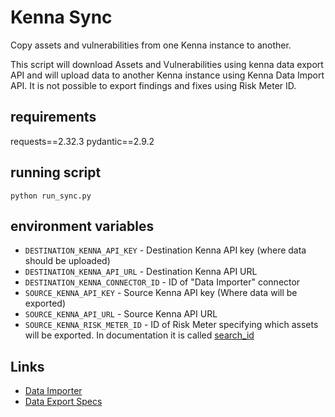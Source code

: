 # Kenna Sync

Copy assets and vulnerabilities from one Kenna instance to another.

This script will download Assets and Vulnerabilities using kenna data export API and will upload data to another Kenna instance using Kenna Data Import API. 
It is not possible to export findings and fixes using Risk Meter ID.

## requirements

requests==2.32.3
pydantic==2.9.2

## running script

`python run_sync.py`

## environment variables

* `DESTINATION_KENNA_API_KEY` - Destination Kenna API key (where data should be uploaded)
* `DESTINATION_KENNA_API_URL` - Destination Kenna API URL
* `DESTINATION_KENNA_CONNECTOR_ID` - ID of "Data Importer" connector 
* `SOURCE_KENNA_API_KEY` - Source Kenna API key (Where data will be exported)
* `SOURCE_KENNA_API_URL` - Source Kenna API URL
* `SOURCE_KENNA_RISK_METER_ID` - ID of Risk Meter specifying which assets will be exported. In documentation it is called [search_id](https://apidocs.kennasecurity.com/reference/request-data-export) 

## Links

* [Data Importer](https://help.kennasecurity.com/hc/en-us/articles/360026413111-Data-Importer-JSON-Connector)
* [Data Export Specs](https://apidocs.kennasecurity.com/reference/retrieve-data-export)